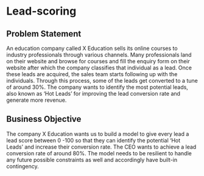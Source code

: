 # Lead-scoring
## Problem Statement

An education company called X Education sells its online courses to industry professionals through various channels. Many professionals land on their website and browse for courses and fill the enquiry form on their website after which the company classifies that individual as a lead. Once these leads are acquired, the sales team starts following up with the individuals. Through this process, some of the leads get converted to a tune of around 30%. The company wants to identify the most potential leads, also known as ‘Hot Leads’ for improving the lead conversion rate and generate more revenue.

## Business Objective

The company X Education wants us to build a model to give every lead a lead score between 0 -100 so that they can identify the potential ‘Hot Leads’ and increase their conversion rate. The CEO wants to achieve a lead conversion rate of around 80%. The model needs to be resilient to handle any future possible constraints as well and accordingly have built-in contingency.


